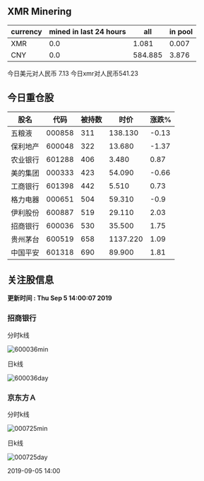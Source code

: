 ## XMR Minering

|currency|mined in last 24 hours|all|in pool|
|---|---|---|---|
|XMR|0.0|1.081|0.007|
|CNY|0.0|584.885|3.876|

今日美元对人民币 7.13	今日xmr对人民币541.23


## 今日重仓股 

|股名|代码|被持数|时价|涨跌%|
|---|---|---|---|---|
|五粮液|000858|311|138.130|-0.13|
|保利地产|600048|322|13.680|-1.37|
|农业银行|601288|406|3.480|0.87|
|美的集团|000333|423|54.090|-0.66|
|工商银行|601398|442|5.510|0.73|
|格力电器|000651|504|59.310|-0.9|
|伊利股份|600887|519|29.110|2.03|
|招商银行|600036|530|35.500|1.75|
|贵州茅台|600519|658|1137.220|1.09|
|中国平安|601318|690|89.900|1.81|

## 关注股信息
**更新时间 : Thu Sep  5 14:00:07 2019**
### 招商银行 
分时k线

![600036min](http://image.sinajs.cn/newchart/min/n/sh600036.gif)

日k线

![600036day](http://image.sinajs.cn/newchart/daily/n/sh600036.gif)

### 京东方Ａ 
分时k线

![000725min](http://image.sinajs.cn/newchart/min/n/sz000725.gif)

日k线

![000725day](http://image.sinajs.cn/newchart/daily/n/sz000725.gif)

2019-09-05 14:00